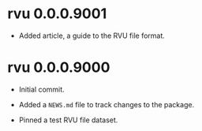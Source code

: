 # rvu 0.0.0.9001

* Added article, a guide to the RVU file format.

# rvu 0.0.0.9000

* Initial commit.

* Added a `NEWS.md` file to track changes to the package.

* Pinned a test RVU file dataset.
